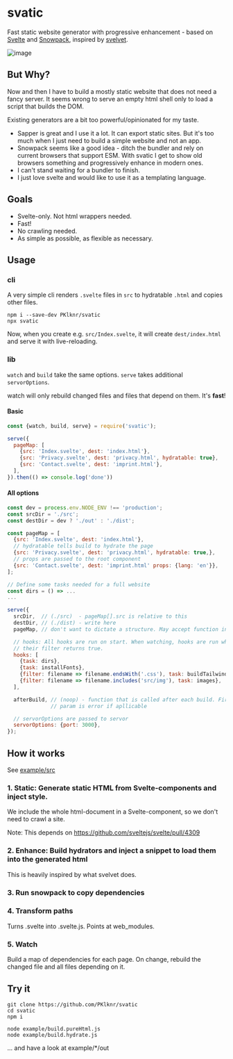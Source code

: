 # svatic

Fast static website generator with progressive enhancement - based on [Svelte](https://svelte.dev) and [Snowpack](https://www.snowpack.dev/), inspired by [svelvet](https://github.com/jakedeichert/svelvet).

![image](https://user-images.githubusercontent.com/60601481/74074458-70c24980-4a0e-11ea-8e50-73d86a77146f.png)


## But Why?
Now and then I have to build a mostly static website that does not need a fancy server.
It seems wrong to serve an empty html shell only to load a script that builds the DOM.

Existing generators are a bit too powerful/opinionated for my taste.
* Sapper is great and I use it a lot. It can export static sites.
But it's too much when I just need to build a simple website and not an app.
* Snowpack seems like a good idea - ditch the bundler and rely on current browsers
that support ESM. With svatic I get to show old browsers something and
progressively enhance in modern ones.
* I can't stand waiting for a bundler to finish.
* I just love svelte and would like to use it as a templating language.


## Goals
* Svelte-only. Not html wrappers needed.
* Fast!
* No crawling needed.
* As simple as possible, as flexible as necessary.


## Usage

### cli
A very simple cli renders `.svelte` files in `src` to hydratable `.html` and copies
other files.
```
npm i --save-dev PKlknr/svatic
npx svatic
```

Now, when you create e.g. `src/Index.svelte`, it will create `dest/index.html` and 
serve it with live-reloading.


### lib
`watch` and `build` take the same options. `serve` takes additional `servorOptions`.

watch will only rebuild changed files and files that depend on them.
It's **fast**!

#### Basic
```js
const {watch, build, serve} = require('svatic');

serve({
  pageMap: [
    {src: 'Index.svelte', dest: 'index.html'},
    {src: 'Privacy.svelte', dest: 'privacy.html', hydratable: true},
    {src: 'Contact.svelte', dest: 'imprint.html'},
  ],
}).then(() => console.log('done'))
```

#### All options
```js
const dev = process.env.NODE_ENV !== 'production';
const srcDir = './src';
const destDir = dev ? './out' : './dist';

const pageMap = [
  {src: 'Index.svelte', dest: 'index.html'},
  // hydratable tells build to hydrate the page
  {src: 'Privacy.svelte', dest: 'privacy.html', hydratable: true,},
  // props are passed to the root component
  {src: 'Contact.svelte', dest: 'imprint.html' props: {lang: 'en'}},
];

// Define some tasks needed for a full website
const dirs = () => ...
...

serve({
  srcDir,  // (./src)  - pageMap[].src is relative to this
  destDir, // (./dist) - write here
  pageMap, // don't want to dictate a structure. May accept function in the future

  // hooks: All hooks are run on start. When watching, hooks are run when
  // their filter returns true.
  hooks: [
    {task: dirs},
    {task: installFonts},
    {filter: filename => filename.endsWith('.css'), task: buildTailwind},
    {filter: filename => filename.includes('src/img'), task: images},
  ],

  afterBuild, // (noop) - function that is called after each build. First
              // param is error if apllicable

  // servorOptions are passed to servor
  servorOptions: {port: 3000},
});
```

## How it works
See [example/src](https://github.com/PKlknr/svatic/tree/master/example/src)

### 1. Static: Generate static HTML from Svelte-components and inject style.

We include the whole html-document in a Svelte-component, so we don't need to crawl a site.

Note: This depends on https://github.com/sveltejs/svelte/pull/4309

### 2. Enhance: Build hydrators and inject a snippet to load them into the generated html

This is heavily inspired by what svelvet does.

### 3. Run snowpack to copy dependencies

### 4. Transform paths
Turns .svelte into .svelte.js. Points at web_modules.

### 5. Watch
Build a map of dependencies for each page. On change, rebuild the changed file and all files depending on it.

## Try it
```
git clone https://github.com/PKlknr/svatic
cd svatic
npm i

node example/build.pureHtml.js
node example/build.hydrate.js
```
... and have a look at example/*/out
